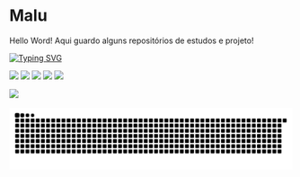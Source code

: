 # Malu
 Hello Word!
 Aqui guardo alguns repositórios de estudos e projeto!

<!-- Typing SVG -->
[![Typing SVG](https://readme-typing-svg.demolab.com?font=Fira+Code&weight=600&size=16&pause=1000&color=2581EC&width=435&lines=So+Long%2C+and+Thanks+for+All+the+Fish)](https://git.io/typing-svg)

<!-- BADGES LINKS -->
<div>
 
[![](https://web.badges.world/badges/websites/sticker_linkedin.gif)](https://www.linkedin.com/in/maria-luiza-lima-05911b298/)
[![](https://web.badges.world/badges/directories/globe_blogs.gif)](https://fantasmasexistemaqui.blogspot.com/)
[![](https://web.badges.world/badges/operated/xp.gif)](https://xp.quenq.com/)
[![](https://web.badges.world/badges/other/ilovemycat.gif)]()
[![](https://web.badges.world/badges/humor/clickherebtn.gif)](https://www.instagram.com/the_littlebraiin/)
 
</div>


<div>

[![](https://anlucas.neocities.org/wwwbutton.gif)](https://www.instagram.com/the_littlebraiin/)
 
</div>

<!-- SNAKE PEFIL -->

 <picture>
  <source media="(prefers-color-scheme: dark)" srcset="https://raw.githubusercontent.com/MaluWhoo/MaluWhoo/output/github-contribution-grid-snake-dark.svg">
  <source media="(prefers-color-scheme: light)" srcset="https://raw.githubusercontent.com/MaluWhoo/MaluWhoo/output/github-contribution-grid-snake.svg">
  <img alt="github contribution grid snake animation" src="https://raw.githubusercontent.com/MaluWhoo/MaluWhoo/output/github-contribution-grid-snake.svg">
</picture>

<!-- _generated with [Platane/snk](https://github.com/Platane/snk)_-->
